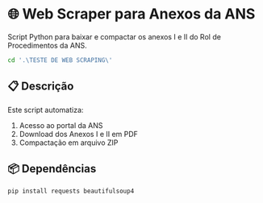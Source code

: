 # 🌐 Web Scraper para Anexos da ANS

Script Python para baixar e compactar os anexos I e II do Rol de Procedimentos da ANS.

```bash
cd '.\TESTE DE WEB SCRAPING\'
```
## 📋 Descrição
Este script automatiza:
1. Acesso ao portal da ANS
2. Download dos Anexos I e II em PDF
3. Compactação em arquivo ZIP

## 📦 Dependências
```bash
pip install requests beautifulsoup4